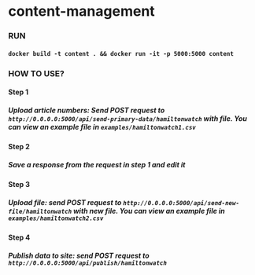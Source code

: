 # content-management

### RUN
#### ```docker build -t content . && docker run -it -p 5000:5000 content```

### HOW TO USE?
#### Step 1
##### Upload article numbers: Send POST request to ```http://0.0.0.0:5000/api/send-primary-data/hamiltonwatch``` with file. You can view an example file in ```examples/hamiltonwatch1.csv```

#### Step 2
##### Save a response from the request in step 1 and edit it

#### Step 3
##### Upload file: send POST request to ```http://0.0.0.0:5000/api/send-new-file/hamiltonwatch``` with new file. You can view an example file in ```examples/hamiltonwatch2.csv```

#### Step 4
##### Publish data to site: send POST request to ```http://0.0.0.0:5000/api/publish/hamiltonwatch```